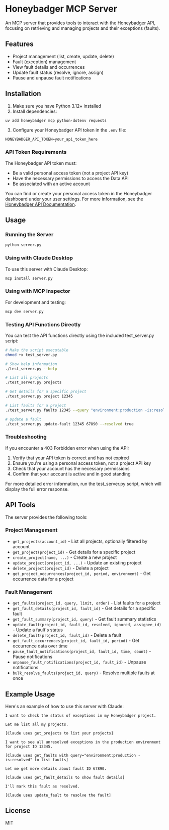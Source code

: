 # Honeybadger MCP Server

An MCP server that provides tools to interact with the Honeybadger API, focusing on retrieving and managing projects and their exceptions (faults).

## Features

- Project management (list, create, update, delete)
- Fault (exception) management
- View fault details and occurrences
- Update fault status (resolve, ignore, assign)
- Pause and unpause fault notifications

## Installation

1. Make sure you have Python 3.12+ installed
2. Install dependencies:

```bash
uv add honeybadger mcp python-dotenv requests
```

3. Configure your Honeybadger API token in the `.env` file:

```
HONEYBADGER_API_TOKEN=your_api_token_here
```

### API Token Requirements

The Honeybadger API token must:

- Be a valid personal access token (not a project API key)
- Have the necessary permissions to access the Data API
- Be associated with an active account

You can find or create your personal access token in the Honeybadger dashboard under your user settings. For more information, see the [Honeybadger API Documentation](https://docs.honeybadger.io/api/).

## Usage

### Running the Server

```bash
python server.py
```

### Using with Claude Desktop

To use this server with Claude Desktop:

```bash
mcp install server.py
```

### Using with MCP Inspector

For development and testing:

```bash
mcp dev server.py
```

### Testing API Functions Directly

You can test the API functions directly using the included test_server.py script:

```bash
# Make the script executable
chmod +x test_server.py

# Show help information
./test_server.py --help

# List all projects
./test_server.py projects

# Get details for a specific project
./test_server.py project 12345

# List faults for a project
./test_server.py faults 12345 --query "environment:production -is:resolved"

# Update a fault
./test_server.py update-fault 12345 67890 --resolved true
```

### Troubleshooting

If you encounter a 403 Forbidden error when using the API:

1. Verify that your API token is correct and has not expired
2. Ensure you're using a personal access token, not a project API key
3. Check that your account has the necessary permissions
4. Confirm that your account is active and in good standing

For more detailed error information, run the test_server.py script, which will display the full error response.

## API Tools

The server provides the following tools:

### Project Management

- `get_projects(account_id)` - List all projects, optionally filtered by account
- `get_project(project_id)` - Get details for a specific project
- `create_project(name, ...)` - Create a new project
- `update_project(project_id, ...)` - Update an existing project
- `delete_project(project_id)` - Delete a project
- `get_project_occurrences(project_id, period, environment)` - Get occurrence data for a project

### Fault Management

- `get_faults(project_id, query, limit, order)` - List faults for a project
- `get_fault_details(project_id, fault_id)` - Get details for a specific fault
- `get_fault_summary(project_id, query)` - Get fault summary statistics
- `update_fault(project_id, fault_id, resolved, ignored, assignee_id)` - Update a fault's status
- `delete_fault(project_id, fault_id)` - Delete a fault
- `get_fault_occurrences(project_id, fault_id, period)` - Get occurrence data over time
- `pause_fault_notifications(project_id, fault_id, time, count)` - Pause notifications
- `unpause_fault_notifications(project_id, fault_id)` - Unpause notifications
- `bulk_resolve_faults(project_id, query)` - Resolve multiple faults at once

## Example Usage

Here's an example of how to use this server with Claude:

```
I want to check the status of exceptions in my Honeybadger project.

Let me list all my projects.

[Claude uses get_projects to list your projects]

I want to see all unresolved exceptions in the production environment for project ID 12345.

[Claude uses get_faults with query="environment:production -is:resolved" to list faults]

Let me get more details about fault ID 67890.

[Claude uses get_fault_details to show fault details]

I'll mark this fault as resolved.

[Claude uses update_fault to resolve the fault]
```

## License

MIT
